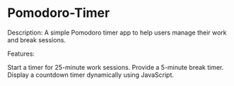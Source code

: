 # Pomodoro-Timer
Description:
A simple Pomodoro timer app to help users manage their work and break sessions.

Features:

Start a timer for 25-minute work sessions.
Provide a 5-minute break timer.
Display a countdown timer dynamically using JavaScript.
